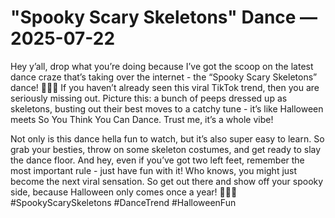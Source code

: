 # "Spooky Scary Skeletons" Dance — 2025-07-22

Hey y’all, drop what you’re doing because I’ve got the scoop on the latest dance craze that’s taking over the internet - the “Spooky Scary Skeletons” dance! 🎃💀🕺 If you haven’t already seen this viral TikTok trend, then you are seriously missing out. Picture this: a bunch of peeps dressed up as skeletons, busting out their best moves to a catchy tune - it’s like Halloween meets So You Think You Can Dance. Trust me, it’s a whole vibe!

Not only is this dance hella fun to watch, but it’s also super easy to learn. So grab your besties, throw on some skeleton costumes, and get ready to slay the dance floor. And hey, even if you’ve got two left feet, remember the most important rule - just have fun with it! Who knows, you might just become the next viral sensation. So get out there and show off your spooky side, because Halloween only comes once a year! 🧟‍♂️👻 #SpookyScarySkeletons #DanceTrend #HalloweenFun